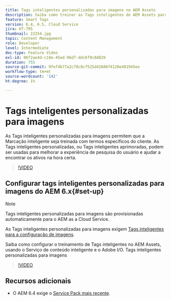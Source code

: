 ```yaml
---
title: Tags inteligentes personalizadas para imagens no AEM Assets
description: Saiba como treinar as Tags inteligentes do AEM Assets para aplicar termos personalizados aos ativos.
feature: Smart Tags
version: 6.4, 6.5, Cloud Service
jira: KT-795
thumbnail: 22254.jpg
topic: Content Management
role: Developer
level: Intermediate
doc-type: Feature Video
exl-id: 06f2ae4d-c18e-45ed-96d7-ddc6f9c8d829
duration: 755
source-git-commit: 9fef4b77a2c70c8cf525d42686f4120e481945ee
workflow-type: tm+mt
source-wordcount: '142'
ht-degree: 1%

---
```


# Tags inteligentes personalizadas para imagens

As Tags inteligentes personalizadas para imagens permitem que a Marcação inteligente seja treinada com termos específicos do cliente.
As Tags inteligentes personalizadas, ou Tags inteligentes aprimoradas, podem ser usadas para melhorar a experiência de pesquisa do usuário e ajudar a encontrar os ativos na hora certa.

>[!VIDEO](https://video.tv.adobe.com/v/22254?quality=12&learn=on)

## Configurar tags inteligentes personalizadas para imagens do AEM 6.x{#set-up}

>[!NOTE]
> Tags inteligentes personalizadas para imagens são provisionadas automaticamente para o AEM as a Cloud Service.

As Tags inteligentes personalizadas para imagens exigem [Tags inteligentes para a configuração de imagens](./image-smart-tags.md#set-up).

Saiba como configurar o treinamento de Tags inteligentes no AEM Assets, usando o Serviço de conteúdo inteligente e o Adobe I/O. Tags inteligentes personalizadas para imagens

>[!VIDEO](https://video.tv.adobe.com/v/23405?quality=12&learn=on)

## Recursos adicionais

* O AEM 6.4 exige o [Service Pack mais recente](https://experienceleague.adobe.com/docs/experience-manager-release-information/aem-release-updates/aem-releases-updates.html#aem-64).

